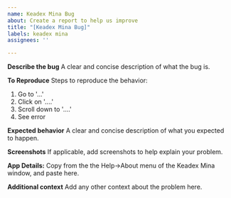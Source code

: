 ```yaml
---
name: Keadex Mina Bug
about: Create a report to help us improve
title: "[Keadex Mina Bug]"
labels: keadex mina
assignees: ''

---
```


**Describe the bug**
A clear and concise description of what the bug is.

**To Reproduce**
Steps to reproduce the behavior:
1. Go to '...'
2. Click on '....'
3. Scroll down to '....'
4. See error

**Expected behavior**
A clear and concise description of what you expected to happen.

**Screenshots**
If applicable, add screenshots to help explain your problem.

**App Details:**
Copy from the the Help->About menu of the Keadex Mina window, and paste here.

**Additional context**
Add any other context about the problem here.
